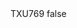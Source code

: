 <?xml version="1.0" encoding="UTF-8"?>
<CustomMetadata xmlns="http://soap.sforce.com/2006/04/metadata">
    <label>TXU769</label>
    <protected>false</protected>
</CustomMetadata>
